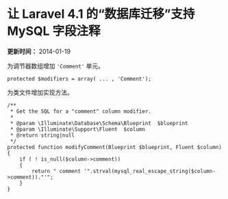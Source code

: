 # 让 Laravel 4.1 的“数据库迁移”支持 MySQL 字段注释

**更新时间：** 2014-01-19

为调节器数组增加 `'Comment'` 单元。

    protected $modifiers = array( ... , 'Comment');

为类文件增加实现方法。

    /**
     * Get the SQL for a "comment" column modifier.
     *
     * @param \Illuminate\Database\Schema\Blueprint  $blueprint
     * @param \Illuminate\Support\Fluent  $column
     * @return string|null
     */
    protected function modifyComment(Blueprint $blueprint, Fluent $column)
    {
        if ( ! is_null($column->comment))
        {
            return " comment '".strval(mysql_real_escape_string($column->comment))."'";
        }
    }
